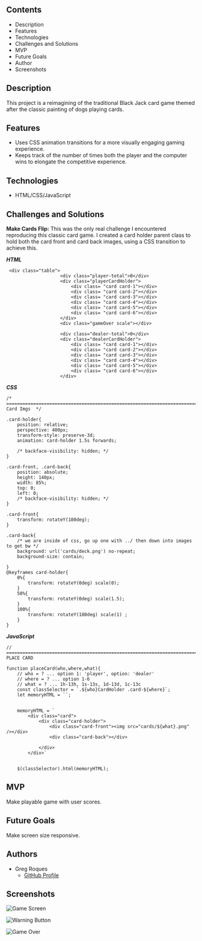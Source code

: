 ## Contents
* Description
* Features
* Technologies
* Challenges and Solutions
* MVP
* Future Goals
* Author
* Screenshots


## Description
This project is a reimagining of the traditional Black Jack card game themed after the classic painting of dogs playing cards.

## Features
* Uses CSS animation transitions for a more visually engaging gaming experience.
* Keeps track of the number of times both the player and the computer wins to elongate the competitive experience.


## Technologies
* HTML/CSS/JavaScript

## Challenges and Solutions
**Make Cards Flip:** This was the only real challenge I encountered reproducing this classic card game. I created a card holder parent class to hold both the card front and card back images, using a CSS transition to achieve this.

***HTML***
```
 <div class="table">
                    <div class="player-total">0</div>
                    <div class="playerCardHolder">
                        <div class= "card card-1"></div>
                        <div class= "card card-2"></div>
                        <div class= "card card-3"></div>
                        <div class= "card card-4"></div>
                        <div class= "card card-5"></div>
                        <div class= "card card-6"></div>
                    </div>
                    <div class="gameOver scale"></div>
                    
                    <div class="dealer-total">0</div>
                    <div class="dealerCardHolder">
                        <div class= "card card-1"></div>
                        <div class= "card card-2"></div>
                        <div class= "card card-3"></div>
                        <div class= "card card-4"></div>
                        <div class= "card card-5"></div>
                        <div class= "card card-6"></div>
                    </div>
```
***CSS***
```
/* ======================================================================================== Card Imgs  */

.card-holder{
	position: relative;    
    perspective: 400px;
    transform-style: preserve-3d; 
    animation: card-holder 1.5s forwards;
    
    /* backface-visibility: hidden; */
}

.card-front, .card-back{
    position: absolute;
    height: 140px;
	width: 85%;
	top: 0;
    left: 0;
    /* backface-visibility: hidden; */
}

.card-front{
    transform: rotateY(180deg);
}

.card-back{
	/* we are inside of css, go up one with ../ then down into images to get bw */
    background: url('cards/deck.png') no-repeat;
    background-size: contain;
  
}
@keyframes card-holder{
    0%{
        transform: rotateY(0deg) scale(0);
    }
    50%{
        transform: rotateY(0deg) scale(1.5);
    }
    100%{
        transform: rotateY(180deg) scale(1) ;
    }
}
```
***JavaScript***
```
// ======================================================================== PLACE CARD

function placeCard(who,where,what){
    // who = ? ... option 1: 'player', option: 'dealer'
    // where = ? ... option 1-6
    // what = ? ... 1h-13h, 1s-13s, 1d-13d, 1c-13c 
    const classSelector = `.${who}CardHolder .card-${where}`;
    let memoryHTML = ``;


    memoryHTML = `
        <div class="card">
            <div class="card-holder">
                <div class="card-front"><img src="cards/${what}.png" /></div>
                <div class="card-back"></div>
                
            </div>
        </div>`


    $(classSelector).html(memoryHTML);
```

## MVP
Make playable game with user scores.


## Future Goals
Make screen size responsive.

## Authors
- Greg Roques
   - [GitHub Profile](https://github.com/GregRoques)


## Screenshots
![Game Screen](ReadMeImages/1.png)

![Warning Button](ReadMeImages/2.png)

![Game Over](ReadMeImages/3.png)
